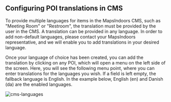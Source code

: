 ## Configuring POI translations in CMS

To provide multiple languages for items in the MapsIndoors CMS, such as "Meeting Room" or "Restroom", the translation must be provided by the user in the CMS. A translation can be provided in any language. In order to add non-default languages, please contact your MapsIndoors representative, and we will enable you to add translations in your desired language.

Once your language of choice has been created, you can add the translation by clicking on any POI, which will open a menu on the left side of the screen. Here, you will see the following menu point, where you can enter translations for the languages you wish. If a field is left empty, the fallback language is English. In the example below, English (en) and Danish (da) are the enabled languages.

![cms-languages](/assets/cms-languages.PNG)
